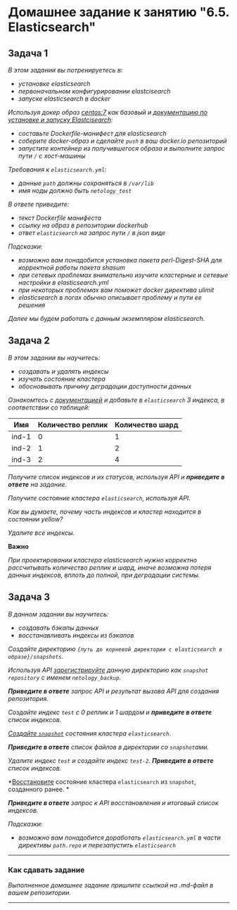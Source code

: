 # Домашнее задание к занятию "6.5. Elasticsearch"

## Задача 1

*В этом задании вы потренируетесь в:*
- *установке elasticsearch*
- *первоначальном конфигурировании elastcisearch*
- *запуске elasticsearch в docker*

*Используя докер образ [centos:7](https://hub.docker.com/_/centos) как базовый и 
[документацию по установке и запуску Elastcisearch](https://www.elastic.co/guide/en/elasticsearch/reference/current/targz.html):*

- *составьте Dockerfile-манифест для elasticsearch*
- *соберите docker-образ и сделайте `push` в ваш docker.io репозиторий*
- *запустите контейнер из получившегося образа и выполните запрос пути `/` c хост-машины*

*Требования к `elasticsearch.yml`:*
- *данные `path` должны сохраняться в `/var/lib`*
- *имя ноды должно быть `netology_test`*

*В ответе приведите:*
- *текст Dockerfile манифеста*
- *ссылку на образ в репозитории dockerhub*
- *ответ `elasticsearch` на запрос пути `/` в json виде*

*Подсказки:*
- *возможно вам понадобится установка пакета perl-Digest-SHA для корректной работы пакета shasum*
- *при сетевых проблемах внимательно изучите кластерные и сетевые настройки в elasticsearch.yml*
- *при некоторых проблемах вам поможет docker директива ulimit*
- *elasticsearch в логах обычно описывает проблему и пути ее решения*

*Далее мы будем работать с данным экземпляром elasticsearch.*

## Задача 2

*В этом задании вы научитесь:*
- *создавать и удалять индексы*
- *изучать состояние кластера*
- *обосновывать причину деградации доступности данных*

*Ознакомтесь с [документацией](https://www.elastic.co/guide/en/elasticsearch/reference/current/indices-create-index.html) 
и добавьте в `elasticsearch` 3 индекса, в соответствии со таблицей:*

| Имя | Количество реплик | Количество шард |
|-----|-------------------|-----------------|
| ind-1| 0 | 1 |
| ind-2 | 1 | 2 |
| ind-3 | 2 | 4 |

*Получите список индексов и их статусов, используя API и **приведите в ответе** на задание.*

*Получите состояние кластера `elasticsearch`, используя API.*

*Как вы думаете, почему часть индексов и кластер находится в состоянии yellow?*

*Удалите все индексы.*

**Важно**

*При проектировании кластера elasticsearch нужно корректно рассчитывать количество реплик и шард,
иначе возможна потеря данных индексов, вплоть до полной, при деградации системы.*

## Задача 3

*В данном задании вы научитесь:*
- *создавать бэкапы данных*
- *восстанавливать индексы из бэкапов*

*Создайте директорию `{путь до корневой директории с elasticsearch в образе}/snapshots`.*

*Используя API [зарегистрируйте](https://www.elastic.co/guide/en/elasticsearch/reference/current/snapshots-register-repository.html#snapshots-register-repository) 
данную директорию как `snapshot repository` c именем `netology_backup`.*

***Приведите в ответе** запрос API и результат вызова API для создания репозитория.*

*Создайте индекс `test` с 0 реплик и 1 шардом и **приведите в ответе** список индексов.*

*[Создайте `snapshot`](https://www.elastic.co/guide/en/elasticsearch/reference/current/snapshots-take-snapshot.html) 
состояния кластера `elasticsearch`.*

***Приведите в ответе** список файлов в директории со `snapshot`ами.*

*Удалите индекс `test` и создайте индекс `test-2`. **Приведите в ответе** список индексов.*

*[Восстановите](https://www.elastic.co/guide/en/elasticsearch/reference/current/snapshots-restore-snapshot.html) состояние
кластера `elasticsearch` из `snapshot`, созданного ранее. *

***Приведите в ответе** запрос к API восстановления и итоговый список индексов.*

*Подсказки:*
- *возможно вам понадобится доработать `elasticsearch.yml` в части директивы `path.repo` и перезапустить `elasticsearch`*

---

### Как cдавать задание

*Выполненное домашнее задание пришлите ссылкой на .md-файл в вашем репозитории.*

---
